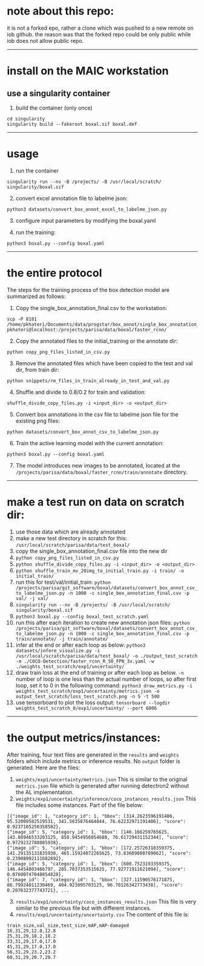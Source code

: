 
# note about this repo:
it is not a forked epo, rather a clone which was pushed to a new remote on iob github. the reason was that the forked repo could be only public while iob does not allow public repo.

---------------------------------
# install on the MAIC workstation
## use a singularity container
1. build the container (only once)
```
cd singularity
singularity build --fakeroot boxal.sif boxal.def
```
---------------------------------
# usage
1. run the container
```
singularity run --nv -B /projects/ -B /usr/local/scratch/ singularity/boxal.sif
```
2. convert excel annotation file to labelme json:
```
python3 datasets/convert_box_annot_excel_to_labelme_json.py
```
3. configure input parameters by modifying the boxal.yaml

4. run the training:
```
python3 boxal.py --config boxal.yaml
```

---------------------------------
# the entire protocol 
The steps for the training process of the box detection model are summarized as follows:
1. Copy  the single_box_annotation_final.csv to the workstation:
```
scp -P 8181 /home/pkhateri/Documents/data/progstar/box_annot/single_box_annotation_final.csv pkhateri@localhost:/projects/parisa/data/boxal/faster_rcnn/
```
2. Copy the annotated files to the initial_training or the annotate dir:
```
python copy_png_files_listed_in_csv.py
```
3. Remove the annotated files which have been copied to the test and val dir, from train dir:
```
python snippets/rm_files_in_train_already_in_test_and_val.py
```
4. Shuffle and divide to 0.8/0.2 for train and validation:
```
shuffle_divide_copy_files.py -i <input_dir> -o <output_dir>
```
5. Convert box annotations in the csv file to labelme json file for the existing png files:
```
python datasets/convert_box_annot_csv_to_labelme_json.py
```
6. Train the active learning model with the current annotation:
```
python3 boxal.py --config boxal.yaml
```
7. The  model introduces new images to be annotated, located at the `/projects/parisa/data/boxal/faster_rcnn/train/annotate` directory.

------------------------------------
# make a test run on data on scratch dir:
1. use those data which are already annotated
2. make a new test directory in scratch for this: `/usr/local/scratch/parisa/data/test_boxal/`
3. copy the single_box_annotation_final.csv file into the new dir
4. `python copy_png_files_listed_in_csv.py`
5. `python shuffle_divide_copy_files.py -i <input_dir> -o <output_dir>`
6. `python shuffle_train_mv_20img_to_initial_train.py -i train/ -o initial_train/`
7. run this for test/val/initial_train:
   `python /projects/parisa/git_software/boxal/datasets/convert_box_annot_csv_to_labelme_json.py -n 1000 -c single_box_annotation_final.csv -p val/ -j val/`
8. `singularity run --nv -B /projects/ -B /usr/local/scratch/ singularity/boxal.sif `
9. `python3 boxal.py --config boxal_test_scratch.yaml`
10. run this after each iteration to create new annotation json files:
    `python /projects/parisa/git_software/boxal/datasets/convert_box_annot_csv_to_labelme_json.py -n 1000 -c single_box_annotation_final.csv -p train/annotate/ -j train/annotate/`
11. infer at the end or after each loop as below:
    `python3 datasets/infere_visualize.py -i /usr/local/scratch/parisa/data/test_boxal/ -o ./output_test_scratch -m ./COCO-Detection/faster_rcnn_R_50_FPN_3x.yaml -w ./weights_test_scratch/exp1/uncertainty/`
12. draw train loss at the end of training or after each loop as below. `-n` number of loop is one less than the actual number of loops, so after first loop, set it to 0 in the following command:
    `python3 draw_metrics.py -i weights_test_scratch/exp1/uncertainty/metrics.json -o output_test_scratch/loss_test_scratch.png -n 5 -t 500`
13. use tensorboard to plot the loss output:
   `tensorboard --logdir weights_test_scratch_0/exp1/uncertainty/ --port 6006`

------------------------------------
# the output metrics/instances:
After training, four text files are generated in the `results` and `weights` folders which include metrics or inference results. No `output` folder is generated. Here are the files:
1. `weights/exp1/uncertainty/metrics.json`
This is similar to the original `metrics.json` file which is generated after running detectron2 without the AL implementation.
2. `weights/exp1/uncertainty/inference/coco_instances_results.json`
This file includes some instances. Part of the file below:
```
[{"image_id": 1, "category_id": 1, "bbox": [314.2623596191406, 95.52009582519531, 341.5835876464844, 76.62232971191406], "score": 0.9237105250358582},
{"image_id": 5, "category_id": 1, "bbox": [146.166259765625, 143.88946533203125, 850.9454956054688, 76.61729431152344], "score": 0.9729232788085938},
{"image_id": 5, "category_id": 1, "bbox": [172.25726318359375, 141.29135131835938, 465.15924072265625, 73.83609008789062], "score": 0.23908992111682892},
{"image_id": 5, "category_id": 1, "bbox": [600.7523193359375, 146.4454803466797, 285.7037353515625, 77.92771911621094], "score": 0.07600747048854828},
{"image_id": 7, "category_id": 1, "bbox": [327.11590576171875, 86.79924011230469, 404.923095703125, 96.70126342773438], "score": 0.207632377743721}, ...
```
3. `results/exp1/uncertainty/coco_instances_results.json`
This file is very similar to the previous file but with different instances.
4. `results/exp1/uncertainty/uncertainty.csv`
The content of this file is: 
```
train_size,val_size,test_size,mAP,mAP-damaged
16,31,29,12.8,12.8
25,31,29,18.2,18.2
33,31,29,17.0,17.0
45,31,29,17.0,17.0
56,31,29,23.2,23.2
60,31,29,20.7,20.7
```
